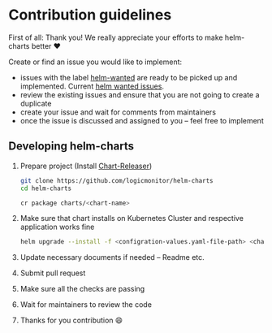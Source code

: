 # Contribution guidelines

First of all: Thank you! We really appreciate your efforts to make helm-charts better ❤️

Create or find an issue you would like to implement:
-   issues with the label [helm-wanted](https://github.com/logicmonitor/helm-charts/labels/help%20wanted) are ready to be picked up and implemented. Current [helm wanted issues](https://img.shields.io/github/issues/logicmonitor/helm-charts/helm-wanted).
-   review the existing issues and ensure that you are not going to create a duplicate
-   create your issue and wait for comments from maintainers
-   once the issue is discussed and assigned to you – feel free to implement

## Developing helm-charts

1.  Prepare project (Install [Chart-Releaser](https://github.com/helm/chart-releaser))

    ```sh
    git clone https://github.com/logicmonitor/helm-charts
    cd helm-charts
    
    cr package charts/<chart-name>
    ```

2.  Make sure that chart installs on Kubernetes Cluster and respective application works fine
    ```sh
    helm upgrade --install -f <configration-values.yaml-file-path> <chart-name> .cr-release-packages/<chart-name>-<version-built>.tgz
    ```

3.  Update necessary documents if needed – Readme etc.

4.  Submit pull request

5.  Make sure all the checks are passing

6.  Wait for maintainers to review the code

7.  Thanks for you contribution :smile:
